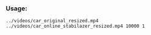 ### Usage:
```../videos/car_original_resized.mp4 ../videos/car_online_stabilazer_resized.mp4 10000 1```

